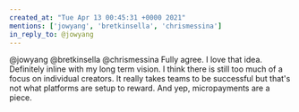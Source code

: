 ```yaml
---
created_at: "Tue Apr 13 00:45:31 +0000 2021"
mentions: ['jowyang', 'bretkinsella', 'chrismessina']
in_reply_to: @jowyang
---
```


@jowyang @bretkinsella @chrismessina Fully agree. I love that idea. Definitely inline with my long term vision. I think there is still too much of a focus on individual creators. It really takes teams to be successful but that's not what platforms are setup to reward. And yep, micropayments are a piece.